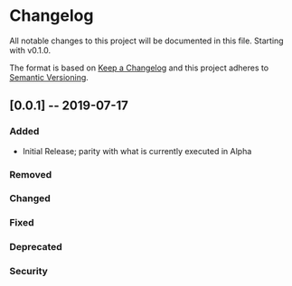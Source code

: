 # Changelog

All notable changes to this project will be documented in this file. Starting with v0.1.0.

The format is based on [Keep a Changelog](http://keepachangelog.com/en/1.0.0/)
and this project adheres to [Semantic Versioning](http://semver.org/spec/v2.0.0.html).

## [0.0.1] -- 2019-07-17

### Added

- Initial Release; parity with what is currently executed in Alpha

### Removed

### Changed

### Fixed

### Deprecated

### Security
